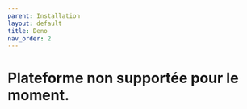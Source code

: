 ```yaml
---
parent: Installation
layout: default
title: Deno
nav_order: 2
---
```


# Plateforme non supportée pour le moment.